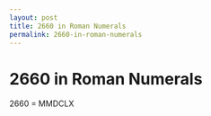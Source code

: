```yaml
---
layout: post
title: 2660 in Roman Numerals
permalink: 2660-in-roman-numerals
---
```


# 2660 in Roman Numerals

2660 = MMDCLX
